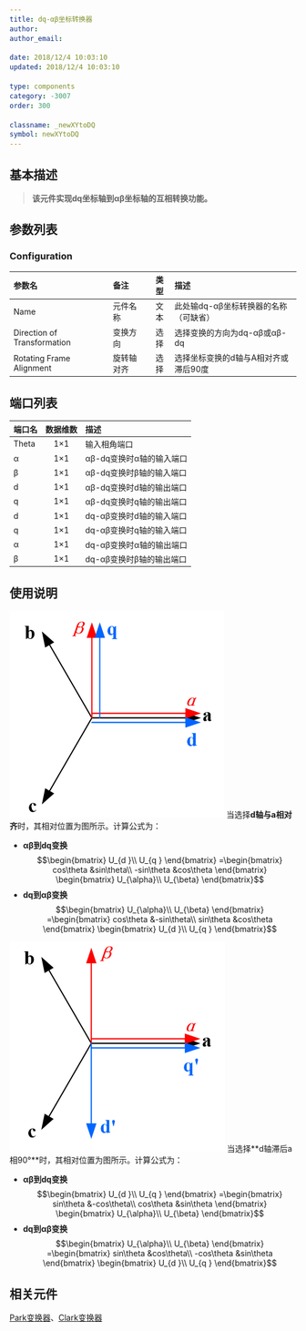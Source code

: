 ```yaml
---
title: dq-αβ坐标转换器
author: 
author_email:

date: 2018/12/4 10:03:10
updated: 2018/12/4 10:03:10

type: components
category: -3007
order: 300

classname: _newXYtoDQ
symbol: newXYtoDQ
---
```

## 基本描述


> **该元件实现dq坐标轴到αβ坐标轴的互相转换功能。**

## 参数列表
### Configuration
| 参数名                      | 备注       | 类型  | 描述                                  |
| :-------------------------- | :--------- | :---: | :------------------------------------ |
| Name                        | 元件名称   | 文本  | 此处输dq-αβ坐标转换器的名称（可缺省） |
| Direction of Transformation | 变换方向   | 选择  | 选择变换的方向为dq-αβ或αβ-dq          |
| Rotating Frame Alignment    | 旋转轴对齐 | 选择  | 选择坐标变换的d轴与A相对齐或滞后90度  |


## 端口列表

| 端口名 | 数据维数 | 描述                     |
| :----- | :------: | :----------------------- |
| Theta  |   1×1    | 输入相角端口             |
| α      |   1×1    | αβ-dq变换时α轴的输入端口 |
| β      |   1×1    | αβ-dq变换时β轴的输入端口 |
| d      |   1×1    | αβ-dq变换时d轴的输出端口 |
| q      |   1×1    | αβ-dq变换时q轴的输出端口 |
| d      |   1×1    | dq-αβ变换时d轴的输入端口 |
| q      |   1×1    | dq-αβ变换时q轴的输入端口 |
| α      |   1×1    | dq-αβ变换时α轴的输出端口 |
| β      |   1×1    | dq-αβ变换时β轴的输出端口 |

## 使用说明

![坐标位置](comp_newXYtoDQ/t1.png "坐标位置")
当选择**d轴与a相对齐**时，其相对位置为图所示。计算公式为：
+ **αβ到dq变换**
$$\begin{bmatrix}
U_{d }\\ 
U_{q }
\end{bmatrix}
=\begin{bmatrix}
cos\theta  &sin\theta\\ 
-sin\theta &cos\theta
\end{bmatrix}
\begin{bmatrix}
U_{\alpha}\\ 
U_{\beta} 
\end{bmatrix}$$
+ **dq到αβ变换**
$$\begin{bmatrix}
U_{\alpha}\\ 
U_{\beta} 
\end{bmatrix}
=\begin{bmatrix}
cos\theta  &-sin\theta\\ 
sin\theta &cos\theta
\end{bmatrix}
\begin{bmatrix}
U_{d }\\ 
U_{q }
\end{bmatrix}$$

![坐标位置](comp_newXYtoDQ/t2.png "坐标位置")
当选择**d轴滞后a相90°**时，其相对位置为图所示。计算公式为：
+ **αβ到dq变换**
$$\begin{bmatrix}
U_{d }\\ 
U_{q }
\end{bmatrix}
=\begin{bmatrix}
sin\theta  &-cos\theta\\ 
cos\theta &sin\theta
\end{bmatrix}
\begin{bmatrix}
U_{\alpha}\\ 
U_{\beta} 
\end{bmatrix}$$
+ **dq到αβ变换**
$$\begin{bmatrix}
U_{\alpha}\\ 
U_{\beta} 
\end{bmatrix}
=\begin{bmatrix}
sin\theta  &cos\theta\\ 
-cos\theta &sin\theta
\end{bmatrix}
\begin{bmatrix}
U_{d }\\ 
U_{q }
\end{bmatrix}$$

## 相关元件

[Park变换器](comp_newParkTransform.md)、[Clark变换器](comp_newClarkTransform.md)
